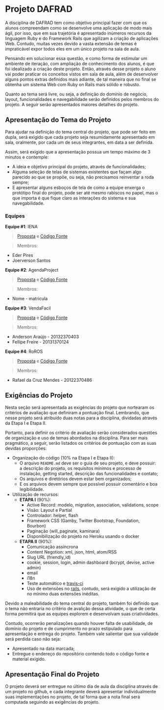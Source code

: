 # Projeto DAFRAD

A disciplina de DAFRAD tem como objetivo principal fazer com que os alunos compreendam como se desenvolve uma aplicação de modo mais ágil, por isso, que em sua trajetória é apresentado inúmeros recursos da linguagem Ruby e do Framework Rails que agilizam a criação de aplicações Web. Contudo, muitas vezes devido a vasta extensão de temas é impraticável expor todos eles em um único projeto na sala de aula.

Pensando em solucionar essa questão, e como forma de estimular um ambiente de iteração, com ampliação de conhecimento dos alunos, é que foi idealizado a criação deste projeto. Então, através desse projeto o aluno vai poder praticar os conceitos vistos em sala de aula, além de desenvolver alguns pontos extras definidos mais adiante, de tal maneira que no final se obtenha um sistema Web com Ruby on Rails mais sólido e robusto.

Quanto ao tema será livre, ou seja, a definição do domínio de negócio, layout, funcionalidades e navegabilidade serão definidos pelos membros do projeto. A seguir serão apresentados maiores detalhes do projeto.

## Apresentação do Tema do Projeto

Para ajudar na definição do tema central do projeto, que pode ser feito em dupla, será exigido que cada projeto seja resumidamente apresentado em sala, oralmente, por cada um de seus integrantes, em data a ser definida.

Assim, será exigido que a apresentação possua um tempo máximo de 3 minutos e contemple:

* A ideia e objetivo principal do projeto, através de funcionalidades;
* Alguma seleção de telas de sistemas existentes que façam algo parecido ao que se propõe, ou seja, não precisamos reinventar a roda sempre;
* E apresentar alguns esboços de tela de como a equipe enxerga o protótipo final do projeto, pode ser até mesmo rabiscos no papel, mas o que importa é que fique claro as interações do sistema e sua navegabilidade.

### Equipes

**Equipe #1**: IENA
> [Proposta]() e [Código Fonte](https://github.com/joeverson/IENA)

> Membros:
* Eder Pires
* Joerverson Santos

**Equipe #2**: AgendaProject
> [Proposta]() e [Código Fonte]()

> Membros:
* Nome - matricula

**Equipe #3**: VendaFacil
> [Proposta](https://www.dropbox.com/s/c88zhic324yq37q/Proposta-ferramenta-rad.docx?dl=0) e [Código Fonte](https://github.com/anderson-arg/VendaFacil)

> Membros:
* Anderson Araújo - 20132370403
* Fellipe Freire - 20131370124

**Equipe #4**: RoROS
> [Proposta](https://github.com/rafaelcruzpb/RoROS/blob/master/README.md) e [Código Fonte](https://github.com/rafaelcruzpb/RoROS.git)

> Membros:
* Rafael da Cruz Mendes - 20122370486

## Exigências do Projeto

Nesta seção será apresentada as exigências do projeto que nortearam os critérios de avaliação que definiram a pontuação final. Lembrando, que nesse projeto será atribuído duas notas para a disciplina, dividadas através da Etapa I e Etapa II.

Portanto, para definir os critério de avaliação serão considerados questões de organização e uso de temas abordados na disciplina. Para ser mais pragmático, a seguir, serão listados os critérios de pontuação com as suas devidas proporções:

* Organização do código (10% na Etapa I e Etapa II):
  - O arquivo `README.md` deve ser o guia de seu projeto, e deve possuir: a descrição do projeto, os requisitos mínimos e processo de instalação, getting started, descrição das funcionalidades e contato;
  - Os arquivos e diretórios devem estar bem organizados;
  - E os arquivos devem sempre que possível possuir comentário e boa legibilidade.
* Utilização de recursos:
  * **ETAPA I** (90%):
    * Active Record: modelo, migration, association, validations, scope
    * Visão: Layout e Partial
    * Controlador: helper, flash
    * Framework CSS (Gamby, Twitter Bootstrap, Foundation, Bourbon)
    * Paginação (will_paginate, kaminara)
    * Disponibilização do projeto no Heroku usando o docker
  * **ETAPA II** (90%):
    * Comunicação assíncrona
    * Content Negotion: xml, json, html, atom/RSS
    * Slug URL (friendly_id)
    * cookie, session, login, admin dashboard (bcrypt, devise, active admin)
    * email
    * i18n
    * Teste automático e [travis-ci](https://travis-ci.org/)
    * Uso de extensões no [rails](https://github.com/markets/awesome-ruby), contudo, será exigido a utilização de no mínimo duas extensões inéditas.

Devido a maleabilidade do tema central do projeto, também foi definido que o tema não entraria no critério de avalição dessa atividade, o que de certa forma permitirá que as equipes explorem e desenvolvam suas criatividades.

Contudo, ocorrerão penalizações quando houver falta de usabilidade, de domínio do projeto e de cumprimento no prazo estipulado para apresentação e entrega do projeto. Também vale salientar que sua validade será perdida caso não seja:

  * Apresentado na data marcada;
  * Entregue o endereço do repositório contendo todo o código fonte e material exigido.

## Apresentação Final do Projeto

O projeto deverá ser entregue no último dia de aula da disciplina através de um projeto no github, e cada integrante deverá apresentar individualmente suas implementações no projeto,  de tal forma que a nota final será computada seguindo as exigências do projeto.
